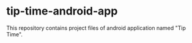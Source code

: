 # tip-time-android-app
This repository contains project files of android application named "Tip Time".
